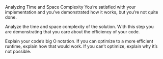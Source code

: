 Analyzing Time and Space Complexity
You’re satisfied with your implementation and you’ve demonstrated how it works, but you’re not quite done.

Analyze the time and space complexity of the solution. With this step you are demonstrating that you care about the efficiency of your code.

Explain your code’s big O notation. If you can optimize to a more efficient runtime, explain how that would work. If you can’t optimize, explain why it’s not possible.
